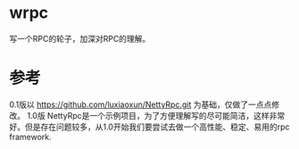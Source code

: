 # wrpc
写一个RPC的轮子，加深对RPC的理解。

# 参考
 0.1版以 https://github.com/luxiaoxun/NettyRpc.git 为基础，仅做了一点点修改。
 1.0版 NettyRpc是一个示例项目，为了方便理解写的尽可能简洁，这样非常好。但是存在问题较多，从1.0开始我们要尝试去做一个高性能、稳定、易用的rpc framework.
